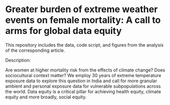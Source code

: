 # Greater burden of extreme weather events on female mortality: A call to arms for global data equity

This repository includes the data, code script, and figures from the analysis of the corresponding article.

Description:

Are women at higher mortality risk from the effects of climate change? Does sociocultural context matter?  We employ 30 years of extreme temperature exposure data to explore this question in India and call for more granular ambient and personal exposure data for vulnerable subpopulations across the world. Data equity is a critical pillar for achieving health equity, climate equity and more broadly, social equity.
